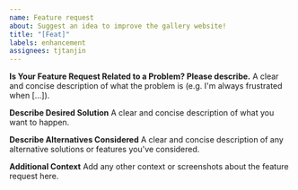 ```yaml
---
name: Feature request
about: Suggest an idea to improve the gallery website!
title: "[Feat]"
labels: enhancement
assignees: tjtanjin
---
```


**Is Your Feature Request Related to a Problem? Please describe.**
A clear and concise description of what the problem is (e.g. I'm always frustrated when [...]).

**Describe Desired Solution**
A clear and concise description of what you want to happen.

**Describe Alternatives Considered**
A clear and concise description of any alternative solutions or features you've considered.

**Additional Context**
Add any other context or screenshots about the feature request here.
